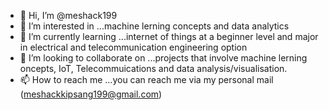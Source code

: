 - 👋 Hi, I’m @meshack199
- 👀 I’m interested in ...machine lerning concepts and data analytics
- 🌱 I’m currently learning ...internet of things at a beginner level and major in electrical and telecommunication engineering option
- 💞️ I’m looking to collaborate on ...projects that involve machine lerning oncepts, IoT, Telecommuications and data analysis/visualisation.
- 📫 How to reach me ...you can reach me via my personal mail (meshackkipsang199@gmail.com)

<!---
meshack199/meshack199 is a ✨ special ✨ repository because its `README.md` (this file) appears on your GitHub profile.
You can click the Preview link to take a look at your changes.
--->
